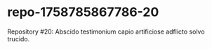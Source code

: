 # repo-1758785867786-20
Repository #20: Abscido testimonium capio artificiose adflicto solvo trucido.
